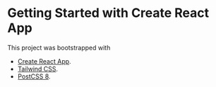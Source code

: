 # Getting Started with Create React App

This project was bootstrapped with 

- [Create React App](https://github.com/facebook/create-react-app).
- [Tailwind CSS](https://github.com/facebook/create-react-app).
- [PostCSS 8](https://github.com/facebook/create-react-app).

